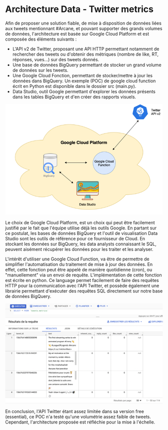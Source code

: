 # Architecture Data - Twitter metrics

Afin de proposer une solution fiable, de mise à disposition de données liées aux tweets mentionnant #Arcane, et pouvant supporter des grands volumes de données, l'architecture est basée sur Google Cloud Platform et est composée des éléments suivants : 

- L'API v2 de Twitter, proposant une API HTTP permettant notamment de rechercher des tweets ou d'obtenir des métriques (nombre de like, RT, réponses, vues...) sur des tweets donnés. 
- Une base de données BigQuery permettant de stocker un grand volume de données sur les tweets.
- Une Google Cloud Fonction, permettant de stocker/mettre à jour les données dans BigQuery. Un exemple (POC) de google cloud function écrit en Python est disponible dans le dossier src (main.py).
- Data Studio, outil Google permettant d'explorer les données présents dans les tables BigQuery et d'en créer des rapports visuels.

![Architecture](images/architecture.png?raw=true "Twitter metrics architecture")

Le choix de Google Cloud Platform, est un choix qui peut être facilement justifié par le fait que l'équipe utilise déjà les outils Google. 
En partant sur ce postulat, les bases de données BigQuery et l'outil de visualisation Data Studio sont les outils de référence pour ce fournisseur de Cloud. En stockant les données sur BigQuery, les data analysts connaissant le SQL, peuvent aisément récupérer les données pour les traiter et les analyser. 

L'intérêt d'utiliser une Google Cloud Function, va être de permettre de simplifier l'automatisation du traitement de mise à jour des données. 
En effet, cette fonction peut être appelé de manière quotidienne (cron), ou "manuellement" via un envoi de requête. 
L'implémentation de cette fonction est écrite en python. Ce language permet facilement de faire des requêtes HTTP pour la communication avec l'API Twitter, et possède également une librairie permettant d'exécuter des requêtes SQL directement sur notre base de données BigQuery. 

![Exemple de métriques stockées dans BigQuery](images/POC_metrics.png?raw=true "Exemple de métriques stockées dans BigQuery")

En conclusion, l'API Twitter étant assez limitée dans sa version free (essential), ce POC n'a testé qu'une volumétrie assez faible de tweets. Cependant, l'architecture proposée est réfléchie pour la mise à l'échelle. 